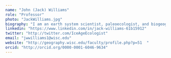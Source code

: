```yaml
---
name: "John (Jack) Williams"
role: "Professor"
photo: "JackWilliams.jpg"
biography: "I am an earth system scientist, paleoecologist, and biogeographer who studies species responses to past and future climate change. Research themes include novel climates and communities, abrupt change, megaherbivore extinctions, paleoecoinformatics, and data-model synthesis. I am a professor in Geography and also serve as Director of the Center for Climatic Research."
linkedin: "https://www.linkedin.com/in/jack-williams-61b15912"
twitter: "http://twitter.com/IceAgeEcologist"
email: "jwwilliams1@wisc.edu"
website: "http://geography.wisc.edu/faculty/profile.php?p=51  "
orcid: "http://orcid.org/0000-0001-6046-9634"
---
```


